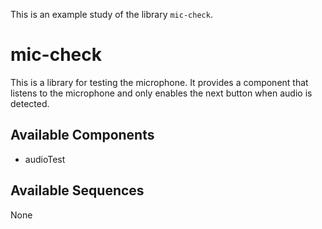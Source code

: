 This is an example study of the library `mic-check`.


# mic-check

This is a library for testing the microphone. It provides a component that listens to the microphone and only enables the next button when audio is detected.









## Available Components

- audioTest

## Available Sequences

None
